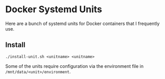 # Docker Systemd Units

Here are a bunch of systemd units for Docker containers that I frequently use.

## Install

```
./install-unit.sh <unitname> <unitname>
```

Some of the units require configuration via the environment file in `/mnt/data/<unit>/environment`.
